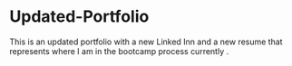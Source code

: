 # Updated-Portfolio
This is an updated portfolio with a new Linked Inn and a new resume that represents where I am in the bootcamp process currently .
